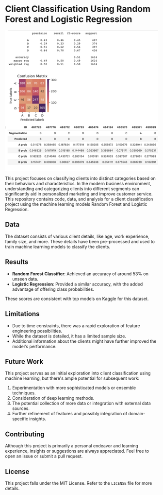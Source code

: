 
# Client Classification Using Random Forest and Logistic Regression

![Project Logo](./cover.png) 

This project focuses on classifying clients into distinct categories based on their behaviors and characteristics. In the modern business environment, understanding and categorizing clients into different segments can significantly aid in personalized marketing and improve customer service. This repository contains code, data, and analysis for a client classification project using the machine learning models Random Forest and Logistic Regression.

## Data

The dataset consists of various client details, like age, work experience, family size, and more. These details have been pre-processed and used to train machine learning models to classify the clients.

## Results

- **Random Forest Classifier**: Achieved an accuracy of around 53% on unseen data.
- **Logistic Regression**: Provided a similar accuracy, with the added advantage of offering class probabilities.

These scores are consistent with top models on Kaggle for this dataset.

## Limitations

- Due to time constraints, there was a rapid exploration of feature engineering possibilities.
- While the dataset is detailed, it has a limited sample size.
- Additional information about the clients might have further improved the model's performance.

## Future Work

This project serves as an initial exploration into client classification using machine learning, but there's ample potential for subsequent work:

1. Experimentation with more sophisticated models or ensemble techniques.
2. Consideration of deep learning methods.
3. The potential collection of more data or integration with external data sources.
4. Further refinement of features and possibly integration of domain-specific insights.

## Contributing

Although this project is primarily a personal endeavor and learning experience, insights or suggestions are always appreciated. Feel free to open an issue or submit a pull request.

## License

This project falls under the MIT License. Refer to the `LICENSE` file for more details.

